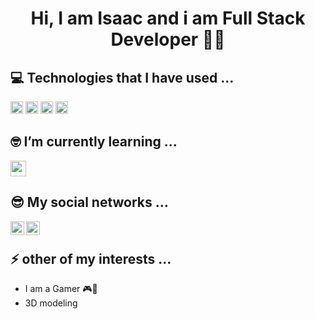 <h1 align="center">Hi, I am Isaac and i am Full Stack Developer 👋🤙</h1>

<h2> 💻 Technologies that I have used ...</h2>
<code><img height="20" src="https://seeklogo.com/images/L/laravel-logo-41EC1D4C3F-seeklogo.com.png"></code>
<code><img height="20" src="https://seeklogo.com/images/P/postgresql-logo-5309879B58-seeklogo.com.png"></code>
<code><img height="20" src="https://cdn.pixabay.com/photo/2015/04/23/17/41/javascript-736400_960_720.png"></code>
<code><img height="20" src="https://seeklogo.com/images/V/vuejs-logo-17D586B587-seeklogo.com.png"></code>
<br/>

<h2>🤓 I’m currently learning ... </h2>
<code><img height="25" src="https://cdn4.iconfinder.com/data/icons/logos-3/600/React.js_logo-512.png"></code>
</br>

<h2>😎 My social networks ...</h2>
<a href="https://www.instagram.com/luisisaacmunoz/">
  <img align="left" alt="Luis Isaac Instagram" width="22px" src="https://www.freepnglogos.com/uploads/logo-ig-png/logo-ig-instagram-new-logo-vector-download-13.png" />
</a>
<a href="https://www.linkedin.com/in/luisisaacmuñozgarcia/">
  <img align="left" alt="Luis Isaac LinkedIN" width="22px" src="https://cdn-icons-png.flaticon.com/512/174/174857.png" />
</a>
<br/>

<h2>⚡ other of my interests ...</h2>
<ul>
  <li>I am a Gamer 🎮👾</li>
  <li>3D modeling</li>
</ul>


<!--
**isaac38/isaac38** is a ✨ _special_ ✨ repository because its `README.md` (this file) appears on your GitHub profile.

Here are some ideas to get you started:

- 🔭 I’m currently working on ...
- 🌱 I’m currently learning ...
- 👯 I’m looking to collaborate on ...
- 🤔 I’m looking for help with ...
- 💬 Ask me about ...
- 📫 How to reach me: ...
- 😄 Pronouns: ...
- ⚡ Fun fact: ...
-->
